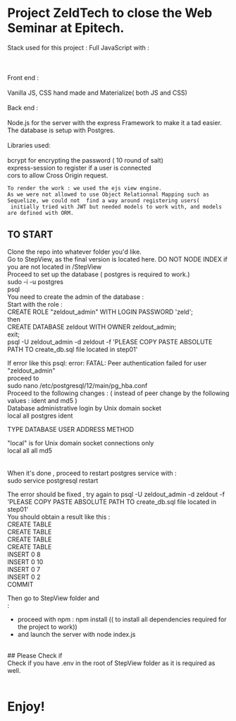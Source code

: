 # Project ZeldTech to close the Web Seminar at Epitech. 

Stack used for this project : Full JavaScript with :<br><br><br><br>
                              Front end :<br><br> Vanilla JS, CSS hand made and Materialize( both JS and CSS) <br><br>
                              Back end :<br><br> Node.js for the server with the express Framework to make it a tad easier. <br> 
                                         The database is setup with Postgres. <br><br>
                                         Libraries used: <br><br> bcrypt for encrypting the password ( 10 round of salt)  <br>
                                                        express-session to register if a user is connected <br>
                                                        cors to allow Cross Origin request.  <br>

                                                        
                                                        
    To render the work : we used the ejs view engine. 
    As we were not allowed to use Object Relationnal Mapping such as Sequelize, we could not  find a way around registering users(
     initially tried with JWT but needed models to work with, and models are defined with ORM. 
                                         
## TO START 

  Clone the repo into whatever folder you'd like.  <br>
  Go to StepView, as the final version is located here. DO NOT NODE INDEX if you are not located in /StepView  <br>
  Proceed to set up the database ( postgres is required to work.)  <br>
  sudo -i -u postgres <br>
  psql <br>
  You need to create the admin of the database :<br>
  Start with the role : <br> 
  CREATE ROLE "zeldout_admin" WITH LOGIN PASSWORD 'zeld';
<br> then <br>
  CREATE DATABASE zeldout WITH OWNER zeldout_admin; <br>
  exit;<br>
  psql -U zeldout_admin -d zeldout -f 'PLEASE COPY PASTE ABSOLUTE PATH TO create_db.sql file located in step01'  <br>
  
  If error like this psql: error: FATAL:  Peer authentication failed for user "zeldout_admin" <br> 
  proceed to <br>
  sudo nano /etc/postgresql/12/main/pg_hba.conf <br> 
  Proceed to the following changes : ( instead of peer change by the following values : ident and md5 ) <br> 
  Database administrative login by Unix domain socket <br> 
local   all             postgres                                ident<br> 

 TYPE  DATABASE        USER            ADDRESS                 METHOD<br> 

 "local" is for Unix domain socket connections only<br> 
local   all             all                                     md5  <br> 
<br>
<br>
When it's done , proceed to restart postgres service with :
  <br> sudo service postgresql restart <br> 

The error should be fixed , try again to psql -U zeldout_admin -d zeldout -f 'PLEASE COPY PASTE ABSOLUTE PATH TO create_db.sql file located in step01'  <br>
  You should obtain a result like this :  <br>
  CREATE TABLE <br>
  CREATE TABLE <br>
  CREATE TABLE <br>
  CREATE TABLE <br>
  INSERT 0 8 <br>
  INSERT 0 10 <br>
  INSERT 0 7 <br>
  INSERT 0 2 <br>
  COMMIT <br>


  Then go to StepView folder and <br> :
  - proceed with npm : npm install (( to install all dependencies required for the project to work)) <br>
  - and launch the server with node index.js <br>
<br> 
## Please Check if <br>
Check if you have .env in the root of StepView folder as it is required as well. <br><br>

  
 # Enjoy! 
  

